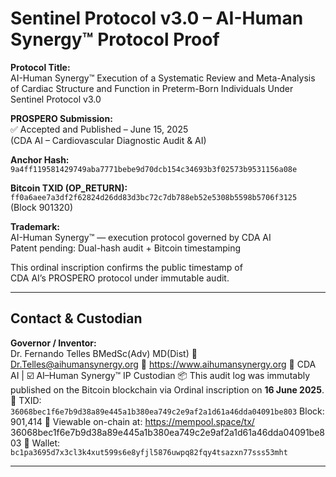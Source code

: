 # Sentinel Protocol v3.0 – AI-Human Synergy™ Protocol Proof

**Protocol Title:**  
AI-Human Synergy™ Execution of a Systematic Review and Meta-Analysis of Cardiac Structure and Function in Preterm-Born Individuals Under Sentinel Protocol v3.0

**PROSPERO Submission:**  
✅ Accepted and Published – June 15, 2025  
(CDA AI – Cardiovascular Diagnostic Audit & AI)

**Anchor Hash:**  
`9a4ff119581429749aba7771bebe9d70dcb154c34693b3f02573b9531156a08e`

**Bitcoin TXID (OP_RETURN):**  
`ff0a6aee7a3df2f62824d26dd83d3bc72c7db788eb52e5308b5598b5706f3125`  
(Block 901320)

**Trademark:**  
AI-Human Synergy™ — execution protocol governed by CDA AI  
Patent pending: Dual-hash audit + Bitcoin timestamping

This ordinal inscription confirms the public timestamp of  
CDA AI’s PROSPERO protocol under immutable audit.

---

## Contact & Custodian

**Governor / Inventor:**  
Dr. Fernando Telles BMedSc(Adv) MD(Dist) 
📧 Dr.Telles@aihumansynergy.org 
🔗 https://www.aihumansynergy.org
🔐 CDA AI | ☑️ AI–Human Synergy™ IP Custodian 
📦 This audit log was immutably published on the Bitcoin blockchain via Ordinal inscription on **16 June 2025**.  
🔗 TXID: `36068bec1f6e7b9d38a89e445a1b380ea749c2e9af2a1d61a46dda04091be803` Block: 901,414
🧾 Viewable on-chain at: https://mempool.space/tx/
36068bec1f6e7b9d38a89e445a1b380ea749c2e9af2a1d61a46dda04091be803
🔗 Wallet: `bc1pa3695d7x3cl3k4xut599s6e8yfjl5876uwpq82fqy4tsazxn77sss53mht`

---